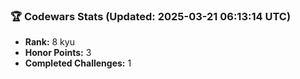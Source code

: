 ### 🏆 Codewars Stats (Updated: 2025-03-21 06:13:14 UTC)

- **Rank:** 8 kyu
- **Honor Points:** 3
- **Completed Challenges:** 1
